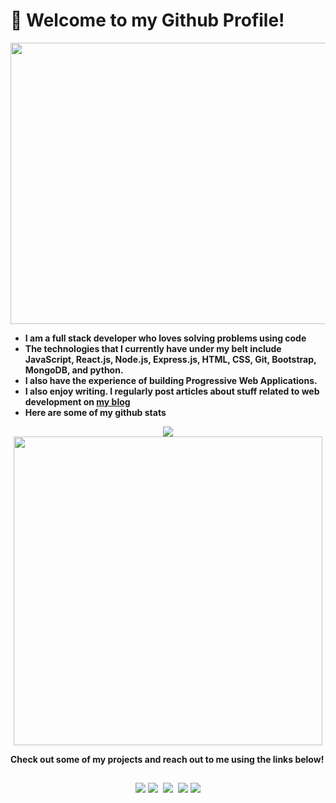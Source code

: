 # :wave: Welcome to my Github Profile!

<p align="center">
<img src= "https://media.giphy.com/media/H5B31BSZhQoes8QoVH/giphy.gif" width="700" height="450" />
</p>

-   **I am a full stack developer who loves solving problems using code**
-   **The technologies that I currently have under my belt include JavaScript, React.js, Node.js, Express.js, HTML, CSS, Git, Bootstrap, MongoDB, and python.**
-   **I also have the experience of building Progressive Web Applications.**
-   **I also enjoy writing. I regularly post articles about stuff related to web development on [my blog](https://medium.com/@rajat_m)**
-   **Here are some of my github stats**

<p align="center">
<img src = "https://github-readme-stats.vercel.app/api?username=Rajatm544&show_icons=true&theme=radical" />

<img src="https://github-readme-stats.vercel.app/api/top-langs/?username=Rajatm544&layout=compact&theme=radical" width="494" />
</p>

**Check out some of my projects and reach out to me using the links below!**<br>

##

<span align="center">
 
<a href="https://www.linkedin.com/in/rajat--m"><img src="https://img.techpowerup.org/200715/linkedin-box-fill-1.png"></a>
<a href="https://medium.com/@rajat_m"><img src="https://img.techpowerup.org/200715/medium-fill-1.png"></a>&nbsp;
<a href="mailto:rajatm544@gmail"><img src="https://img.techpowerup.org/200715/gmail-1.png"></a>&nbsp;
<a href="https://www.hackerrank.com/Rajat_M"><img src="https://img.techpowerup.org/200715/hackerrank-logo-1500.png"></a>
<a href="https://twitter.com/Rajat__m"><img src="https://img.techpowerup.org/200715/twitter-fill.png"></a>

</span>
